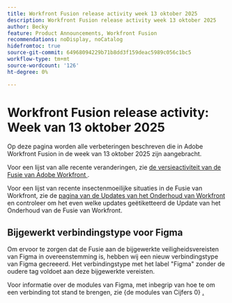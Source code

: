 ```yaml
---
title: Workfront Fusion release activity week 13 oktober 2025
description: Workfront Fusion release activity week 13 oktober 2025
author: Becky
feature: Product Announcements, Workfront Fusion
recommendations: noDisplay, noCatalog
hidefromtoc: true
source-git-commit: 64968094229b71b8dd3f159deac5989c056c1bc5
workflow-type: tm+mt
source-wordcount: '126'
ht-degree: 0%

---
```


# Workfront Fusion release activity: Week van 13 oktober 2025

Op deze pagina worden alle verbeteringen beschreven die in Adobe Workfront Fusion in de week van 13 oktober 2025 zijn aangebracht.

Voor een lijst van alle recente veranderingen, zie [ de versieactiviteit van de Fusie van Adobe Workfront ](/help/workfront-fusion/fusion-product-releases/fusion-release-activity.md).

Voor een lijst van recente insectenmoeilijke situaties in de Fusie van Workfront, zie de [ pagina van de Updates van het Onderhoud van Workfront ](https://experienceleague.adobe.com/en/docs/workfront-known-issues/releases/current-updates) en controleer om het even welke updates geëtiketteerd de Update van het Onderhoud van de Fusie van Workfront.

## Bijgewerkt verbindingstype voor Figma

Om ervoor te zorgen dat de Fusie aan de bijgewerkte veiligheidsvereisten van Figma in overeenstemming is, hebben wij een nieuw verbindingstype van Figma gecreeerd. Het verbindingstype met het label &quot;Figma&quot; zonder de oudere tag voldoet aan deze bijgewerkte vereisten.

Voor informatie over de modules van Figma, met inbegrip van hoe te om een verbinding tot stand te brengen, zie {de modules van Cijfers 0} [.](/help/workfront-fusion/references/apps-and-modules/third-party-connectors/figma-modules.md)
